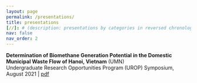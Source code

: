 ```yaml
---
layout: page
permalink: /presentations/
title: presentations
[//]: # (description: presentations by categories in reversed chronological order. generated by jekyll-scholar.)
nav: false
nav_order: 2
---
```


**Determination of Biomethane Generation Potential in the Domestic Municipal Waste Flow of Hanoi, Vietnam** (UMN)<br>
Undergraduate Research Opportunities Program (UROP) Symposium, August 2021 | [pdf](/assets/pdf/UROP_Symposium_Poster_2020.pdf)
